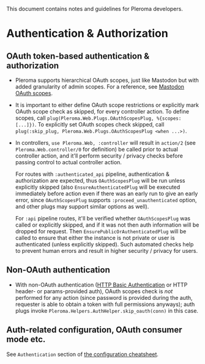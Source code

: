 This document contains notes and guidelines for Pleroma developers.

# Authentication & Authorization

## OAuth token-based authentication & authorization

* Pleroma supports hierarchical OAuth scopes, just like Mastodon but with added granularity of admin scopes. For a reference, see [Mastodon OAuth scopes](https://docs.joinmastodon.org/api/oauth-scopes/).

* It is important to either define OAuth scope restrictions or explicitly mark OAuth scope check as skipped, for every controller action. To define scopes, call `plug(Pleroma.Web.Plugs.OAuthScopesPlug, %{scopes: [...]})`. To explicitly set OAuth scopes check skipped, call `plug(:skip_plug, Pleroma.Web.Plugs.OAuthScopesPlug <when ...>)`.

* In controllers, `use Pleroma.Web, :controller` will result in `action/2` (see `Pleroma.Web.controller/0` for definition) be called prior to actual controller action, and it'll perform security / privacy checks before passing control to actual controller action.

  For routes with `:authenticated_api` pipeline, authentication & authorization are expected, thus `OAuthScopesPlug` will be run unless explicitly skipped (also `EnsureAuthenticatedPlug` will be executed immediately before action even if there was an early run to give an early error, since `OAuthScopesPlug` supports `:proceed_unauthenticated` option, and other plugs may support similar options as well).

  For `:api` pipeline routes, it'll be verified whether `OAuthScopesPlug` was called or explicitly skipped, and if it was not then auth information will be dropped for request. Then `EnsurePublicOrAuthenticatedPlug` will be called to ensure that either the instance is not private or user is authenticated (unless explicitly skipped). Such automated checks help to prevent human errors and result in higher security / privacy for users.

## Non-OAuth authentication

* With non-OAuth authentication ([HTTP Basic Authentication](https://developer.mozilla.org/en-US/docs/Web/HTTP/Headers/Authorization) or HTTP header- or params-provided auth), OAuth scopes check is _not_ performed for any action (since password is provided during the auth, requester is able to obtain a token with full permissions anyways); auth plugs invoke `Pleroma.Helpers.AuthHelper.skip_oauth(conn)` in this case.

## Auth-related configuration, OAuth consumer mode etc.

See `Authentication` section of [the configuration cheatsheet](configuration/cheatsheet.md#authentication).
